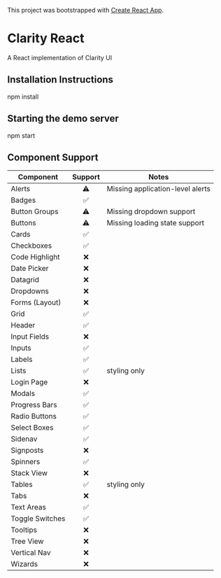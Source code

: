 This project was bootstrapped with [Create React App](https://github.com/facebookincubator/create-react-app).

# Clarity React
A React implementation of Clarity UI

## Installation Instructions

npm install

## Starting the demo server
npm start

## Component Support

Component | Support | Notes
------------ | :-------------: | ---------
Alerts | :warning: | Missing application-level alerts
Badges | :white_check_mark: |
Button Groups | :warning: | Missing dropdown support
Buttons | :warning: | Missing loading state support
Cards | :white_check_mark: |
Checkboxes | :white_check_mark: |
Code Highlight | :x: |
Date Picker | :x: | 
Datagrid | :x: |
Dropdowns | :x: |
Forms (Layout) | :x: |
Grid | :white_check_mark: |
Header | :white_check_mark: | 
Input Fields | :x: |
Inputs | :white_check_mark: |
Labels | :white_check_mark: | 
Lists | :white_check_mark: | styling only
Login Page | :x: |
Modals | :white_check_mark: |
Progress Bars | :white_check_mark: |
Radio Buttons | :white_check_mark: |
Select Boxes | :white_check_mark: | 
Sidenav | :white_check_mark: |
Signposts | :x: | 
Spinners | :white_check_mark: |
Stack View | :x: | 
Tables | :white_check_mark: | styling only
Tabs | :x: |  
Text Areas | :white_check_mark: |
Toggle Switches | :white_check_mark: |
Tooltips | :x: |
Tree View | :x: |
Vertical Nav | :x: |
Wizards | :x: |